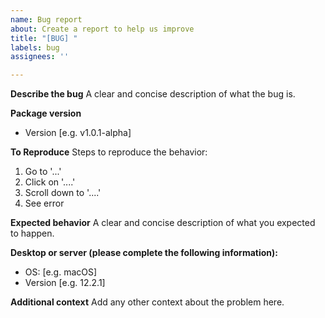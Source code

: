 ```yaml
---
name: Bug report
about: Create a report to help us improve
title: "[BUG] "
labels: bug
assignees: ''

---
```


**Describe the bug**
A clear and concise description of what the bug is.

**Package version**
- Version [e.g. v1.0.1-alpha]

**To Reproduce**
Steps to reproduce the behavior:
1. Go to '...'
2. Click on '....'
3. Scroll down to '....'
4. See error

**Expected behavior**
A clear and concise description of what you expected to happen.

**Desktop or server (please complete the following information):**
 - OS: [e.g. macOS]
 - Version [e.g. 12.2.1]

**Additional context**
Add any other context about the problem here.
